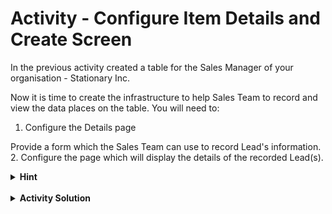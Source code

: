 # Activity - Configure Item Details and Create Screen

In the previous activity created a table for the Sales Manager of your organisation - Stationary Inc.

Now it is time to create the infrastructure to help Sales Team to record and view the data places on the table. You will need to:

1. Configure the Details page 

Provide a form which the Sales Team can use to record Lead's information.
2. Configure the page which will display the details of the recorded Lead(s).

<details>
<summary><b>Hint</b></summary>
<p>You can create the item <b>Details Page</b> as shown below:</p>

![Image showing sample of Item Details page](Details.png)
  
<p>Similarly, you can configure the <b>Create Screen</b> tab as shown below:</p>

![Image showing sample of Create Screen](<Create Screen.png>)
</details>
<br>
<details>
<summary><b>Activity Solution</b></summary>
<br>

1) Go to **Leads** table, which as created in Designer during the previous activity
2) Go to **Details** tab
3) Navigate to the **Singular** set, using the dropdown menu
4) In the **Details** tab, add required fields to the form component
5) Add a **Label** to the form component
6) Resize and reposition the fields as needed
7) Click **Save**
8) Go to the **Create Screen** to resize and reposition fields as needed
9) Click **Save**
</details>